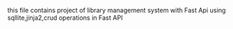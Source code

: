 this file contains project of library management system with Fast Api using sqllite,jinja2,crud operations in Fast API
